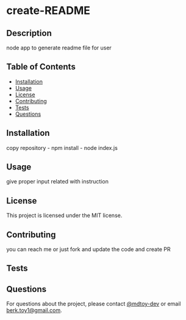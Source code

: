 
  # create-README

  ## Description
  node app to generate readme file for user
  
  ## Table of Contents
  - [Installation](#installation)
  - [Usage](#usage)
  - [License](#license)
  - [Contributing](#contributing)
  - [Tests](#tests)
  - [Questions](#questions)
  
  ## Installation
  copy repository - npm install - node index.js
  
  ## Usage
  give proper input related with instruction
  
  ## License
  This project is licensed under the MIT license.
  
  ## Contributing
  you can reach me or just fork and update the code and create PR
  
  ## Tests
  
  
  ## Questions
  For questions about the project, please contact [@mdtoy-dev](https://github.com/mdtoy-dev) or email berk.toy1@gmail.com.
  